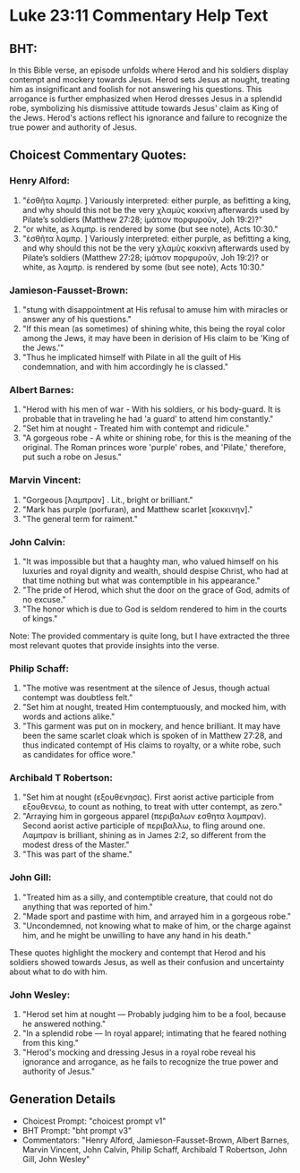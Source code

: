 # Luke 23:11 Commentary Help Text

## BHT:
In this Bible verse, an episode unfolds where Herod and his soldiers display contempt and mockery towards Jesus. Herod sets Jesus at nought, treating him as insignificant and foolish for not answering his questions. This arrogance is further emphasized when Herod dresses Jesus in a splendid robe, symbolizing his dismissive attitude towards Jesus' claim as King of the Jews. Herod's actions reflect his ignorance and failure to recognize the true power and authority of Jesus.

## Choicest Commentary Quotes:
### Henry Alford:
1. "ἐσθῆτα λαμπρ. ] Variously interpreted: either purple, as befitting a king, and why should this not be the very χλαμὺς κοκκίνη afterwards used by Pilate’s soldiers (Matthew 27:28; ἱμάτιον πορφυροῦν, Joh 19:2)?"
2. "or white, as λαμπρ. is rendered by some (but see note), Acts 10:30."
3. "ἐσθῆτα λαμπρ. ] Variously interpreted: either purple, as befitting a king, and why should this not be the very χλαμὺς κοκκίνη afterwards used by Pilate’s soldiers (Matthew 27:28; ἱμάτιον πορφυροῦν, Joh 19:2)? or white, as λαμπρ. is rendered by some (but see note), Acts 10:30."

### Jamieson-Fausset-Brown:
1. "stung with disappointment at His refusal to amuse him with miracles or answer any of his questions."
2. "If this mean (as sometimes) of shining white, this being the royal color among the Jews, it may have been in derision of His claim to be 'King of the Jews.'"
3. "Thus he implicated himself with Pilate in all the guilt of His condemnation, and with him accordingly he is classed."

### Albert Barnes:
1. "Herod with his men of war - With his soldiers, or his body-guard. It is probable that in traveling he had 'a guard' to attend him constantly."
2. "Set him at nought - Treated him with contempt and ridicule."
3. "A gorgeous robe - A white or shining robe, for this is the meaning of the original. The Roman princes wore 'purple' robes, and 'Pilate,' therefore, put such a robe on Jesus."

### Marvin Vincent:
1. "Gorgeous [λαμπραν] . Lit., bright or brilliant."
2. "Mark has purple (porfuran), and Matthew scarlet [κοκκινην]."
3. "The general term for raiment."

### John Calvin:
1. "It was impossible but that a haughty man, who valued himself on his luxuries and royal dignity and wealth, should despise Christ, who had at that time nothing but what was contemptible in his appearance."
2. "The pride of Herod, which shut the door on the grace of God, admits of no excuse."
3. "The honor which is due to God is seldom rendered to him in the courts of kings."

Note: The provided commentary is quite long, but I have extracted the three most relevant quotes that provide insights into the verse.

### Philip Schaff:
1. "The motive was resentment at the silence of Jesus, though actual contempt was doubtless felt."
2. "Set him at nought, treated Him contemptuously, and mocked him, with words and actions alike."
3. "This garment was put on in mockery, and hence brilliant. It may have been the same scarlet cloak which is spoken of in Matthew 27:28, and thus indicated contempt of His claims to royalty, or a white robe, such as candidates for office wore."

### Archibald T Robertson:
1. "Set him at nought (εξουθενησας). First aorist active participle from εξουθενεω, to count as nothing, to treat with utter contempt, as zero."
2. "Arraying him in gorgeous apparel (περιβαλων εσθητα λαμπραν). Second aorist active participle of περιβαλλω, to fling around one. Λαμπραν is brilliant, shining as in James 2:2, so different from the modest dress of the Master."
3. "This was part of the shame."

### John Gill:
1. "Treated him as a silly, and contemptible creature, that could not do anything that was reported of him."
2. "Made sport and pastime with him, and arrayed him in a gorgeous robe."
3. "Uncondemned, not knowing what to make of him, or the charge against him, and he might be unwilling to have any hand in his death."

These quotes highlight the mockery and contempt that Herod and his soldiers showed towards Jesus, as well as their confusion and uncertainty about what to do with him.

### John Wesley:
1. "Herod set him at nought — Probably judging him to be a fool, because he answered nothing."
2. "In a splendid robe — In royal apparel; intimating that he feared nothing from this king."
3. "Herod's mocking and dressing Jesus in a royal robe reveal his ignorance and arrogance, as he fails to recognize the true power and authority of Jesus."


## Generation Details
- Choicest Prompt: "choicest prompt v1"
- BHT Prompt: "bht prompt v3"
- Commentators: "Henry Alford, Jamieson-Fausset-Brown, Albert Barnes, Marvin Vincent, John Calvin, Philip Schaff, Archibald T Robertson, John Gill, John Wesley"
